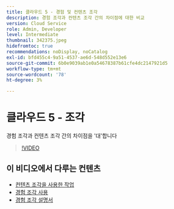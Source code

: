 ```yaml
---
title: 클라우드 5 - 경험 및 컨텐츠 조각
description: 경험 조각과 컨텐츠 조각 간의 차이점에 대한 비교
version: Cloud Service
role: Admin, Developer
level: Intermediate
thumbnail: 342375.jpeg
hidefromtoc: true
recommendations: noDisplay, noCatalog
exl-id: bfd455c4-9a51-4537-ae6d-548d552e13e6
source-git-commit: 6b0e9039ab1e0a54678387b61cfe4dc2147921d5
workflow-type: tm+mt
source-wordcount: '78'
ht-degree: 3%

---
```


# 클라우드 5 - 조각

경험 조각과 컨텐츠 조각 간의 차이점을 &#39;대&#39;합니다

>[!VIDEO](https://video.tv.adobe.com/v/342864)

## 이 비디오에서 다루는 컨텐츠

+ [컨텐츠 조각을 사용한 작업](https://experienceleague.adobe.com/docs/experience-manager-cloud-service/content/assets/content-fragments/content-fragments.html)
+ [경험 조각 사용](https://experienceleague.adobe.com/docs/experience-manager-learn/sites/experience-fragments/experience-fragments-feature-video-use.html)
+ [경험 조각 설명서](https://experienceleague.adobe.com/docs/experience-manager-cloud-service/content/sites/authoring/fundamentals/experience-fragments.html)